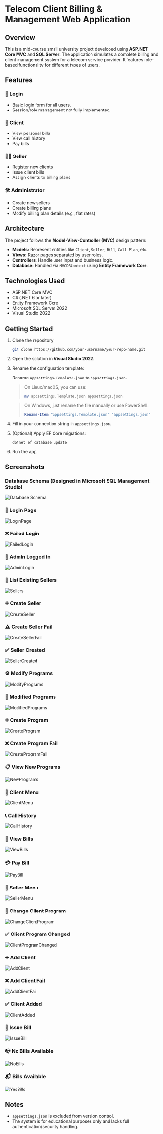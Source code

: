 # Telecom Client Billing & Management Web Application

## Overview

This is a mid-course small university project developed using **ASP.NET Core MVC** and **SQL Server**. The application simulates a complete billing and client management system for a telecom service provider. It features role-based functionality for different types of users.

## Features

### 🔐 Login
- Basic login form for all users.
- Session/role management not fully implemented.

### 👤 Client
- View personal bills
- View call history
- Pay bills 

### 🧑‍💼 Seller
- Register new clients
- Issue client bills
- Assign clients to billing plans

### 🛠️ Administrator
- Create new sellers
- Create billing plans
- Modify billing plan details (e.g., flat rates)

## Architecture

The project follows the **Model-View-Controller (MVC)** design pattern:

- **Models:** Represent entities like `Client`, `Seller`, `Bill`, `Call`, `Plan`, etc.
- **Views:** Razor pages separated by user roles.
- **Controllers:** Handle user input and business logic.
- **Database:** Handled via `MVCDBContext` using **Entity Framework Core**.

## Technologies Used

- ASP.NET Core MVC
- C# (.NET 6 or later)
- Entity Framework Core
- Microsoft SQL Server 2022
- Visual Studio 2022

## Getting Started

1. Clone the repository:
   ```bash
   git clone https://github.com/your-username/your-repo-name.git
   ```

2. Open the solution in **Visual Studio 2022**.

3. Rename the configuration template:

   Rename `appsettings.Template.json` to `appsettings.json`.

   > On Linux/macOS, you can use:
   > ```bash
   > mv appsettings.Template.json appsettings.json
   > ```

   > On Windows, just rename the file manually or use PowerShell:
   > ```powershell
   > Rename-Item "appsettings.Template.json" "appsettings.json"
   > ```

4. Fill in your connection string in `appsettings.json`.

5. (Optional) Apply EF Core migrations:
   ```bash
   dotnet ef database update
   ```

6. Run the app.

## Screenshots

### Database Schema (Designed in Microsoft SQL Management Studio)
![Database Schema](screenshots/DB_Schema.png)

### 🔐 Login Page
![LoginPage](screenshots/5_Login.png)

### ❌ Failed Login
![FailedLogin](screenshots/6_Fail_Login.png)

### 👑 Admin Logged In
![AdminLogin](screenshots/7_Admin_Menu.png)

### 📃 List Existing Sellers
![Sellers](screenshots/8_List_Existing_Sellers.png)

### ➕ Create Seller
![CreateSeller](screenshots/9_Create_Seller.png)

### ⚠️ Create Seller Fail
![CreateSellerFail](screenshots/9_FaiI.png)

### ✅ Seller Created
![SellerCreated](screenshots/10_Seller_Created.png)

### ⚙️ Modify Programs
![ModifyPrograms](screenshots/11_Modify_Programs.png)

### 📝 Modified Programs
![ModifiedPrograms](screenshots/12_Modified_Programs.png)

### ➕ Create Program
![CreateProgram](screenshots/13_Create_Program.png)

### ❌ Create Program Fail
![CreateProgramFail](screenshots/13_Create_Program_Fail.png)

### 📋 View New Programs
![NewPrograms](screenshots/14_New_Programs.png)

### 👤 Client Menu
![ClientMenu](screenshots/15_Client_Menu.png)

### 📞 Call History
![CallHistory](screenshots/16_Call_History.png)

### 📄 View Bills
![ViewBills](screenshots/17_View_Bills.png)

### 💳 Pay Bill
![PayBill](screenshots/18_Pay_Bill.png)

### 🧾 Seller Menu
![SellerMenu](screenshots/19_Seller_Menu.png)

### 🔄 Change Client Program
![ChangeClientProgram](screenshots/20_Change_Client_Program.png)

### ✅ Client Program Changed
![ClientProgramChanged](screenshots/21_Changed_Client_Program.png)

### ➕ Add Client
![AddClient](screenshots/22_Add_Client.png)

### ❌ Add Client Fail
![AddClientFail](screenshots/22_Add_Client_Fail.png)

### ✅ Client Added
![ClientAdded](screenshots/23_Client_Added.png)

### 🧾 Issue Bill
![IssueBill](screenshots/24_Issue_Bill.png)

### 📭 No Bills Available
![NoBills](screenshots/25_No_Bills.png)

### 📬 Bills Available
![YesBills](screenshots/25_Yes_Bills.png)

## Notes

- `appsettings.json` is excluded from version control.
- The system is for educational purposes only and lacks full authentication/security handling.
